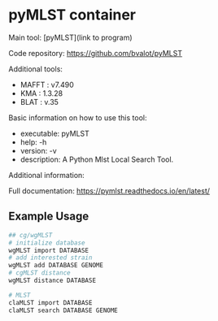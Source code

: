 # pyMLST container

Main tool: [pyMLST](link to program)
  
Code repository: https://github.com/bvalot/pyMLST

Additional tools:
- MAFFT : v7.490
- KMA : 1.3.28
- BLAT :  v.35

Basic information on how to use this tool:
- executable: pyMLST
- help: -h
- version: -v
- description: A Python Mlst Local Search Tool.

Additional information:

<Container contains X database at Y>
  
Full documentation: https://pymlst.readthedocs.io/en/latest/

## Example Usage

```bash
## cg/wgMLST
# initialize database
wgMLST import DATABASE
# add interested strain
wgMLST add DATABASE GENOME
# cgMLST distance
wgMLST distance DATABASE

# MLST
claMLST import DATABASE
claMLST search DATABASE GENOME
```
